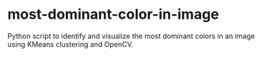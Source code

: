 # most-dominant-color-in-image
Python script to identify and visualize the most dominant colors in an image using KMeans clustering and OpenCV.
